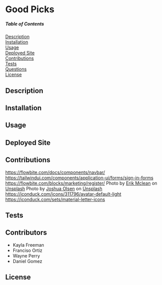 # Good Picks

##### Table of Contents

[Description](#description)  
 [Installation](#installation)  
 [Usage](#usage)   
 [Deployed Site](#deployed-site)   
 [Contributions](#contributions)  
 [Tests](#tests)  
 [Questions](#questions)  
 [License](#license)

## Description



## Installation


## Usage


## Deployed Site


## Contributions
https://flowbite.com/docs/components/navbar/
https://tailwindui.com/components/application-ui/forms/sign-in-forms
https://flowbite.com/blocks/marketing/register/
Photo by <a href="https://unsplash.com/@introspectivedsgn?utm_content=creditCopyText&utm_medium=referral&utm_source=unsplash">Erik Mclean</a> on <a href="https://unsplash.com/photos/yellow-round-plastic-round-table-9y1cTVKe1IY?utm_content=creditCopyText&utm_medium=referral&utm_source=unsplash">Unsplash</a>
Photo by <a href="https://unsplash.com/@photowolf?utm_content=creditCopyText&utm_medium=referral&utm_source=unsplash">Joshua Olsen</a> on <a href="https://unsplash.com/photos/books-on-brown-wooden-shelf-fpxIIZewZBo?utm_content=creditCopyText&utm_medium=referral&utm_source=unsplash">Unsplash</a>
https://iconduck.com/icons/311796/avatar-default-light
https://iconduck.com/sets/material-letter-icons
  


## Tests


## Contributors
- Kayla Freeman
- Franciso Ortiz
- Wayne Perry
- Daniel Gomez


## License
